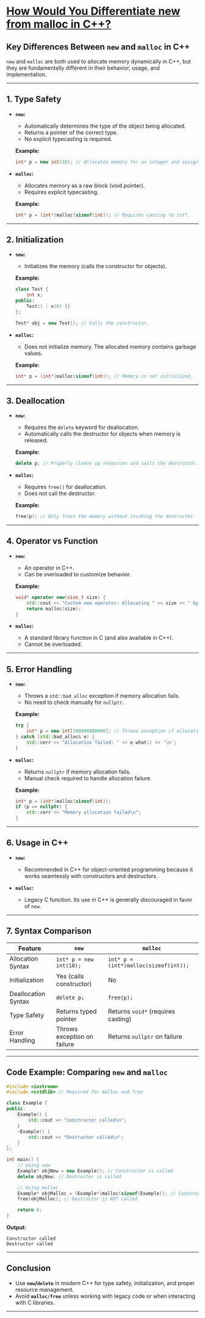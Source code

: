 # [How Would You Differentiate new from malloc in C++?](#how-would-you-differentiate-new-from-malloc-in-c)

## **Key Differences Between `new` and `malloc` in C++**

`new` and `malloc` are both used to allocate memory dynamically in C++, but they are fundamentally different in their behavior, usage, and implementation.

---

## **1. Type Safety**
- **`new`:**
  - Automatically determines the type of the object being allocated.
  - Returns a pointer of the correct type.
  - No explicit typecasting is required.

  **Example:**
  ```cpp
  int* p = new int(10); // Allocates memory for an integer and assigns it a value of 10.
  ```

- **`malloc`:**
  - Allocates memory as a raw block (void pointer).
  - Requires explicit typecasting.

  **Example:**
  ```cpp
  int* p = (int*)malloc(sizeof(int)); // Requires casting to int*.
  ```

---

## **2. Initialization**
- **`new`:**
  - Initializes the memory (calls the constructor for objects).

  **Example:**
  ```cpp
  class Test {
      int x;
  public:
      Test() : x(0) {}
  };

  Test* obj = new Test(); // Calls the constructor.
  ```

- **`malloc`:**
  - Does not initialize memory. The allocated memory contains garbage values.

  **Example:**
  ```cpp
  int* p = (int*)malloc(sizeof(int)); // Memory is not initialized.
  ```

---

## **3. Deallocation**
- **`new`:**
  - Requires the `delete` keyword for deallocation.
  - Automatically calls the destructor for objects when memory is released.

  **Example:**
  ```cpp
  delete p; // Properly cleans up resources and calls the destructor.
  ```

- **`malloc`:**
  - Requires `free()` for deallocation.
  - Does not call the destructor.

  **Example:**
  ```cpp
  free(p); // Only frees the memory without invoking the destructor.
  ```

---

## **4. Operator vs Function**
- **`new`:**
  - An operator in C++.
  - Can be overloaded to customize behavior.

  **Example:**
  ```cpp
  void* operator new(size_t size) {
      std::cout << "Custom new operator: Allocating " << size << " bytes\n";
      return malloc(size);
  }
  ```

- **`malloc`:**
  - A standard library function in C (and also available in C++).
  - Cannot be overloaded.

---

## **5. Error Handling**
- **`new`:**
  - Throws a `std::bad_alloc` exception if memory allocation fails.
  - No need to check manually for `nullptr`.

  **Example:**
  ```cpp
  try {
      int* p = new int[100000000000]; // Throws exception if allocation fails.
  } catch (std::bad_alloc& e) {
      std::cerr << "Allocation failed: " << e.what() << '\n';
  }
  ```

- **`malloc`:**
  - Returns `nullptr` if memory allocation fails.
  - Manual check required to handle allocation failure.

  **Example:**
  ```cpp
  int* p = (int*)malloc(sizeof(int));
  if (p == nullptr) {
      std::cerr << "Memory allocation failed\n";
  }
  ```

---

## **6. Usage in C++**
- **`new`:**
  - Recommended in C++ for object-oriented programming because it works seamlessly with constructors and destructors.
  
- **`malloc`:**
  - Legacy C function. Its use in C++ is generally discouraged in favor of `new`.

---

## **7. Syntax Comparison**

| Feature            | `new`                           | `malloc`                                |
|--------------------|---------------------------------|----------------------------------------|
| Allocation Syntax  | `int* p = new int(10);`         | `int* p = (int*)malloc(sizeof(int));`  |
| Initialization     | Yes (calls constructor)         | No                                     |
| Deallocation Syntax| `delete p;`                    | `free(p);`                             |
| Type Safety        | Returns typed pointer           | Returns `void*` (requires casting)     |
| Error Handling     | Throws exception on failure     | Returns `nullptr` on failure           |

---

## **Code Example: Comparing `new` and `malloc`**
```cpp
#include <iostream>
#include <cstdlib> // Required for malloc and free

class Example {
public:
    Example() {
        std::cout << "Constructor called\n";
    }
    ~Example() {
        std::cout << "Destructor called\n";
    }
};

int main() {
    // Using new
    Example* objNew = new Example(); // Constructor is called
    delete objNew; // Destructor is called

    // Using malloc
    Example* objMalloc = (Example*)malloc(sizeof(Example)); // Constructor is NOT called
    free(objMalloc); // Destructor is NOT called

    return 0;
}
```

**Output:**
```
Constructor called
Destructor called
```

---

## **Conclusion**
- Use **`new`/`delete`** in modern C++ for type safety, initialization, and proper resource management.
- Avoid **`malloc/free`** unless working with legacy code or when interacting with C libraries.

---
